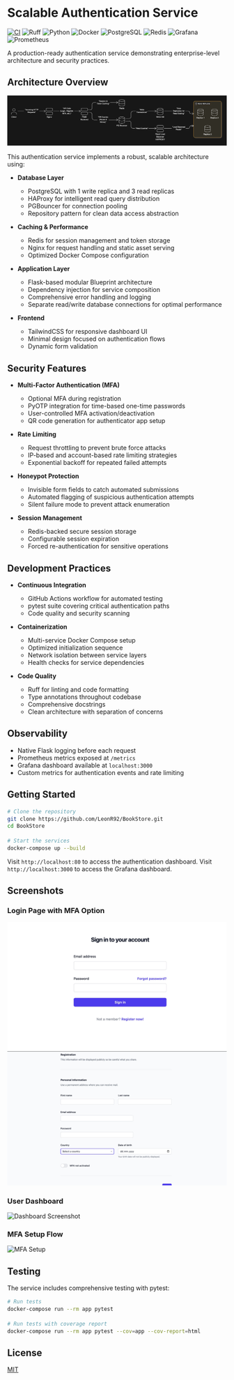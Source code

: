 # Scalable Authentication Service

[![CI](https://github.com/LeonR92/BookStore/actions/workflows/ci.yml/badge.svg)](https://github.com/LeonR92/BookStore/actions/workflows/ci.yml)
![Ruff](https://img.shields.io/badge/code%20style-ruff-000000.svg)
![Python](https://img.shields.io/badge/Python-3776AB?style=for-the-badge&logo=python&logoColor=white)
![Docker](https://img.shields.io/badge/Docker-2496ED?style=for-the-badge&logo=docker&logoColor=white)
![PostgreSQL](https://img.shields.io/badge/PostgreSQL-316192?style=for-the-badge&logo=postgresql&logoColor=white)
![Redis](https://img.shields.io/badge/Redis-DD0031?style=for-the-badge&logo=redis&logoColor=white)
![Grafana](https://img.shields.io/badge/Grafana-F46800?style=for-the-badge&logo=grafana&logoColor=white)
![Prometheus](https://img.shields.io/badge/Prometheus-E6522C?style=for-the-badge&logo=prometheus&logoColor=white)

A production-ready authentication service demonstrating enterprise-level architecture and security practices.

## Architecture Overview
![Architecture Diagram](diagram-export-13-03-2025-20_40_56.png)

This authentication service implements a robust, scalable architecture using:

- **Database Layer**
  - PostgreSQL with 1 write replica and 3 read replicas
  - HAProxy for intelligent read query distribution
  - PGBouncer for connection pooling
  - Repository pattern for clean data access abstraction

- **Caching & Performance**
  - Redis for session management and token storage
  - Nginx for request handling and static asset serving
  - Optimized Docker Compose configuration

- **Application Layer**
  - Flask-based modular Blueprint architecture
  - Dependency injection for service composition
  - Comprehensive error handling and logging
  - Separate read/write database connections for optimal performance

- **Frontend**
  - TailwindCSS for responsive dashboard UI
  - Minimal design focused on authentication flows
  - Dynamic form validation

## Security Features

- **Multi-Factor Authentication (MFA)**
  - Optional MFA during registration
  - PyOTP integration for time-based one-time passwords
  - User-controlled MFA activation/deactivation
  - QR code generation for authenticator app setup

- **Rate Limiting**
  - Request throttling to prevent brute force attacks
  - IP-based and account-based rate limiting strategies
  - Exponential backoff for repeated failed attempts

- **Honeypot Protection**
  - Invisible form fields to catch automated submissions
  - Automated flagging of suspicious authentication attempts
  - Silent failure mode to prevent attack enumeration

- **Session Management**
  - Redis-backed secure session storage
  - Configurable session expiration
  - Forced re-authentication for sensitive operations

## Development Practices

- **Continuous Integration**
  - GitHub Actions workflow for automated testing
  - pytest suite covering critical authentication paths
  - Code quality and security scanning

- **Containerization**
  - Multi-service Docker Compose setup
  - Optimized initialization sequence
  - Network isolation between service layers
  - Health checks for service dependencies

- **Code Quality**
  - Ruff for linting and code formatting
  - Type annotations throughout codebase
  - Comprehensive docstrings
  - Clean architecture with separation of concerns

## Observability
- Native Flask logging before each request
- Prometheus metrics exposed at `/metrics`
- Grafana dashboard available at `localhost:3000`
- Custom metrics for authentication events and rate limiting

## Getting Started

```bash
# Clone the repository
git clone https://github.com/LeonR92/BookStore.git
cd BookStore

# Start the services
docker-compose up --build
```

Visit `http://localhost:80` to access the authentication dashboard.
Visit `http://localhost:3000` to access the Grafana dashboard.

## Screenshots

### Login Page with MFA Option
![Login Screenshot](login.jpeg)
![Registration Screenshot](registration.jpeg)

### User Dashboard
![Dashboard Screenshot](dashboard-screenshot.png)

### MFA Setup Flow
![MFA Setup](mfa-setup-screenshot.png)

## Testing

The service includes comprehensive testing with pytest:

```bash
# Run tests
docker-compose run --rm app pytest

# Run tests with coverage report
docker-compose run --rm app pytest --cov=app --cov-report=html
```

## License

[MIT](LICENSE)